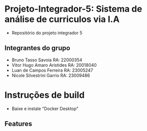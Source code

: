 # Projeto-Integrador-5: Sistema de análise de curriculos via I.A

- Repositório do projeto integrador 5

## Integrantes do grupo
- Bruno Tasso Savoia RA: 22000354
- Vitor Hugo Amaro Aristides RA: 20018040
- Luan de Campos Ferreira RA: 23005247
- Nicole Silvestrini Garrio RA: 23009486

# Instruções de build
- Baixe e instale "Docker Desktop"
  

## Features
